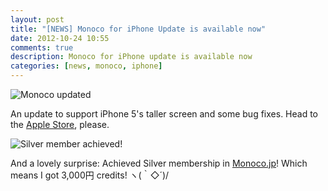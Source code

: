 ```yaml
---
layout: post
title: "[NEWS] Monoco for iPhone Update is available now"
date: 2012-10-24 10:55
comments: true
description: Monoco for iPhone update is available now
categories: [news, monoco, iphone]
---
```

![Monoco updated](http://f.cl.ly/items/2U2H0J0g1F2V422R0V3O/update.png)

An update to support iPhone 5's taller screen and some bug fixes. Head to the [Apple Store](https://itunes.apple.com/jp/app/monoco/id539376693?ls=1&mt=8), please.

<!-- more -->

![Silver member achieved!](http://f.cl.ly/items/2Y3M2G1T1B0n1b0G1f1x/credits.png)

And a lovely surprise: Achieved Silver membership in [Monoco.jp](https://monoco.jp/signup?ref=n)! Which means I got 3,000円 credits! ヽ(｀◇´)/